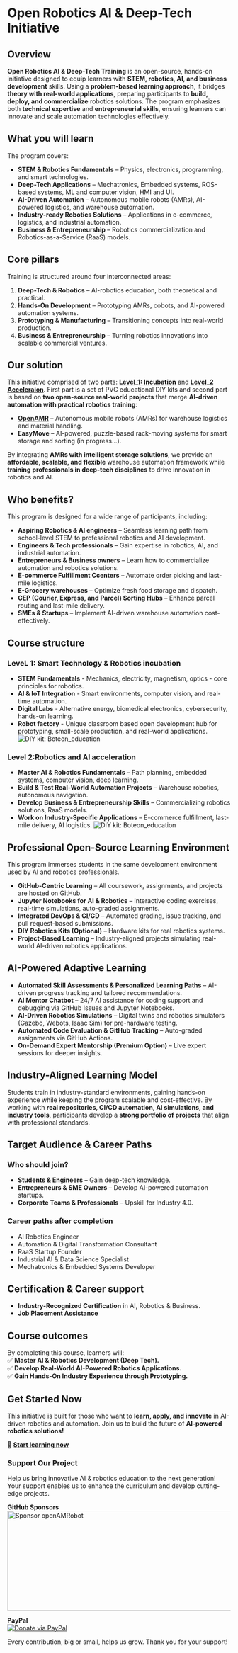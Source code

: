 # Open Robotics AI & Deep-Tech Initiative  

## Overview  
**Open Robotics AI & Deep-Tech Training** is an open-source, hands-on initiative designed to equip learners with **STEM, robotics, AI, and business development** skills. Using a **problem-based learning approach**, it bridges **theory with real-world applications**, preparing participants to **build, deploy, and commercialize** robotics solutions. The program emphasizes both **technical expertise** and **entrepreneurial skills**, ensuring learners can innovate and scale automation technologies effectively.  
## What you will learn  
The program covers:  
- **STEM & Robotics Fundamentals** – Physics, electronics, programming, and smart technologies.  
- **Deep-Tech Applications** – Mechatronics, Embedded systems, ROS-based systems, ML and computer vision, HMI and UI.  
- **AI-Driven Automation** – Autonomous mobile robots (AMRs), AI-powered logistics, and warehouse automation.  
- **Industry-ready Robotics Solutions** – Applications in e-commerce, logistics, and industrial automation.  
- **Business & Entrepreneurship** – Robotics commercialization and Robotics-as-a-Service (RaaS) models.  

## Core pillars  
Training is structured around four interconnected areas:  
1. **Deep-Tech & Robotics** – AI-robotics education, both theoretical and practical.  
2. **Hands-On Development** – Prototyping AMRs, cobots, and AI-powered automation systems.  
3. **Prototyping & Manufacturing** – Transitioning concepts into real-world production.  
4. **Business & Entrepreneurship** – Turning robotics innovations into scalable commercial ventures.  

## Our solution  
This initiative comprised of two parts: **[Level_1: Incubation](L1_Incubation/)** and **[Level_2 Acceleraion](L2_Acceleration/)**. First part is a set of PVC educational DIY kits and second part is based on **two open-source real-world projects** that merge **AI-driven automation with practical robotics training**:  
- **[OpenAMR](https://github.com/openAMRobot)** – Autonomous mobile robots (AMRs) for warehouse logistics and material handling.  
- **EasyMove** – AI-powered, puzzle-based rack-moving systems for smart storage and sorting (in progress...).  

By integrating **AMRs with intelligent storage solutions**, we provide an **affordable, scalable, and flexible** warehouse automation framework while **training professionals in deep-tech disciplines** to drive innovation in robotics and AI.  

## Who benefits?  
This program is designed for a wide range of participants, including:  

- **Aspiring Robotics & AI engineers** – Seamless learning path from school-level STEM to professional robotics and AI development.
- **Engineers & Tech professionals** – Gain expertise in robotics, AI, and industrial automation.  
- **Entrepreneurs & Business owners** – Learn how to commercialize automation and robotics solutions.  
- **E-commerce Fulfillment Ccenters** – Automate order picking and last-mile logistics.  
- **E-Grocery warehouses** – Optimize fresh food storage and dispatch.  
- **CEP (Courier, Express, and Parcel) Sorting Hubs** – Enhance parcel routing and last-mile delivery.  
- **SMEs & Startups** – Implement AI-driven warehouse automation cost-effectively.  

## Course structure  

### LeveL 1: Smart Technology & Robotics incubation
- **STEM Fundamentals** - Mechanics, electricity, magnetism, optics - core principles for robotics.
- **AI & IoT Integration** - Smart environments, computer vision, and real-time automation.
- **Digital Labs** - Alternative energy, biomedical electronics, cybersecurity, hands-on learning.
- **Robot factory** - Unique classroom based open development hub for prototyping, small-scale production, and real-world applications.
![DIY kit: Boteon_education](.../assets/images/Smart_house_Boteon.jpg)

### Level 2:Robotics and AI acceleration
- **Master AI & Robotics Fundamentals** – Path planning, embedded systems, computer vision, deep learning.  
- **Build & Test Real-World Automation Projects** – Warehouse robotics, autonomous navigation.  
- **Develop Business & Entrepreneurship Skills** – Commercializing robotics solutions, RaaS models.  
- **Work on Industry-Specific Applications** – E-commerce fulfillment, last-mile delivery, AI logistics.
![DIY kit: Boteon_education](.../assets/images/AMR_transparent.jpg)

## Professional Open-Source Learning Environment  
This program immerses students in the same development environment used by AI and robotics professionals.  

- **GitHub-Centric Learning** – All coursework, assignments, and projects are hosted on GitHub.  
- **Jupyter Notebooks for AI & Robotics** – Interactive coding exercises, real-time simulations, auto-graded assignments.  
- **Integrated DevOps & CI/CD** – Automated grading, issue tracking, and pull request-based submissions.  
- **DIY Robotics Kits (Optional)** – Hardware kits for real robotics systems.  
- **Project-Based Learning** – Industry-aligned projects simulating real-world AI-driven robotics applications.  

## AI-Powered Adaptive Learning  
- **Automated Skill Assessments & Personalized Learning Paths** – AI-driven progress tracking and tailored recommendations.  
- **AI Mentor Chatbot** – 24/7 AI assistance for coding support and debugging via GitHub Issues and Jupyter Notebooks.  
- **AI-Driven Robotics Simulations** – Digital twins and robotics simulators (Gazebo, Webots, Isaac Sim) for pre-hardware testing.  
- **Automated Code Evaluation & GitHub Tracking** – Auto-graded assignments via GitHub Actions.  
- **On-Demand Expert Mentorship (Premium Option)** – Live expert sessions for deeper insights.  

## Industry-Aligned Learning Model  
Students train in industry-standard environments, gaining hands-on experience while keeping the program scalable and cost-effective. By working with **real repositories, CI/CD automation, AI simulations, and industry tools**, participants develop a **strong portfolio of projects** that align with professional standards.  

## Target Audience & Career Paths  
### **Who should join?**  
- **Students & Engineers** – Gain deep-tech knowledge.  
- **Entrepreneurs & SME Owners** – Develop AI-powered automation startups.  
- **Corporate Teams & Professionals** – Upskill for Industry 4.0.  

### **Career paths after completion**  
- AI Robotics Engineer  
- Automation & Digital Transformation Consultant  
- RaaS Startup Founder  
- Industrial AI & Data Science Specialist  
- Mechatronics & Embedded Systems Developer  

## Certification & Career support  
- **Industry-Recognized Certification** in AI, Robotics & Business.  
- **Job Placement Assistance** 

## Course outcomes  
By completing this course, learners will:  
✅ **Master AI & Robotics Development (Deep Tech).**  
✅ **Develop Real-World AI-Powered Robotics Applications.**  
✅ **Gain Hands-On Industry Experience through Prototyping.**  

## Get Started Now  
This initiative is built for those who want to **learn, apply, and innovate** in AI-driven robotics and automation. Join us to build the future of **AI-powered robotics solutions!**  


📖 **[Start learning now](getting_started/)**

### Support Our Project
Help us bring innovative AI & robotics education to the next generation! Your support enables us to enhance the curriculum and develop cutting-edge projects.

**GitHub Sponsors**  
<a href="https://github.com/sponsors/openAMRobot">
    <img src="https://github.com/sponsors/openAMRobot/card" alt="Sponsor openAMRobot" width="600" height="225" style="border:0;">
</a>

**PayPal**  
[![Donate via PayPal](https://img.shields.io/badge/Donate-PayPal-blue.svg)](https://www.paypal.com/paypalme/BotshareAI)

Every contribution, big or small, helps us grow. Thank you for your support!


